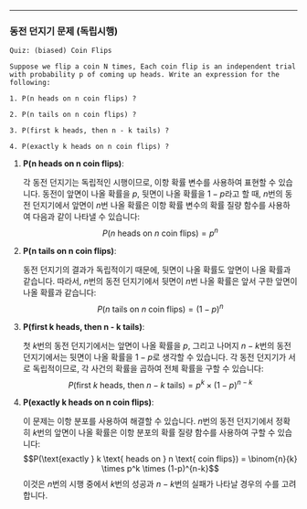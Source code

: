 
---
### 동전 던지기 문제 (독립시행)

```
Quiz: (biased) Coin Flips

Suppose we flip a coin N times, Each coin flip is an independent trial with probability p of coming up heads. Write an expression for the following:

1. P(n heads on n coin flips) ?

2. P(n tails on n coin flips) ?

3. P(first k heads, then n - k tails) ?

4. P(exactly k heads on n coin flips) ?
```

1. **P(n heads on n coin flips)**:

	각 동전 던지기는 독립적인 시행이므로, 이항 확률 변수를 사용하여 표현할 수 있습니다. 동전이 앞면이 나올 확률을 $p$, 뒷면이 나올 확률을 $1 - p$라고 할 때, $n$번의 동전 던지기에서 앞면이 $n$번 나올 확률은 이항 확률 변수의 확률 질량 함수를 사용하여 다음과 같이 나타낼 수 있습니다:$$P(n \text{ heads on } n \text{ coin flips}) = p^n$$
1. **P(n tails on n coin flips)**:

	동전 던지기의 결과가 독립적이기 때문에, 뒷면이 나올 확률도 앞면이 나올 확률과 같습니다. 따라서, $n$번의 동전 던지기에서 뒷면이 $n$번 나올 확률은 앞서 구한 앞면이 나올 확률과 같습니다:$$P(n \text{ tails on } n \text{ coin flips}) = (1-p)^n$$
1. **P(first k heads, then n - k tails)**:

	첫 $k$번의 동전 던지기에서는 앞면이 나올 확률을 $p$, 그리고 나머지 $n - k$번의 동전 던지기에서는 뒷면이 나올 확률을 $1 - p$로 생각할 수 있습니다. 각 동전 던지기가 서로 독립적이므로, 각 사건의 확률을 곱하여 전체 확률을 구할 수 있습니다:$$P(\text{first } k \text{ heads, then } n - k \text{ tails}) = p^k \times (1-p)^{n-k}$$
1. **P(exactly k heads on n coin flips)**:

	이 문제는 이항 분포를 사용하여 해결할 수 있습니다. $n$번의 동전 던지기에서 정확히 $k$번의 앞면이 나올 확률은 이항 분포의 확률 질량 함수를 사용하여 구할 수 있습니다:$$P(\text{exactly } k \text{ heads on } n \text{ coin flips}) = \binom{n}{k} \times p^k \times (1-p)^{n-k}$$
	이것은 $n$번의 시행 중에서 $k$번의 성공과 $n - k$번의 실패가 나타날 경우의 수를 고려합니다.